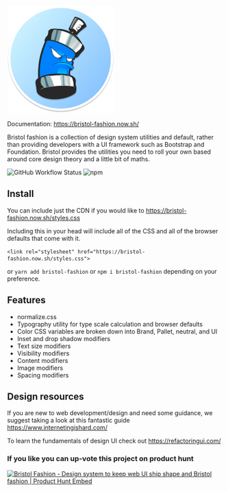 <img src="https://raw.githubusercontent.com/maxmckenzie/bristol-fashion/master/src/images/logo.png" alt="Bristol fashion logo" width="250" height="250">

Documentation: https://bristol-fashion.now.sh/

Bristol fashion is a collection of design system utilities and default, rather than providing developers with a UI framework such as Bootstrap and Foundation. Bristol provides the utilities you need to roll your own based around core design theory and a little bit of maths.

![GitHub Workflow Status](https://img.shields.io/github/workflow/status/maxmckenzie/bristol-fashion/lint?style=flat-square) ![npm](https://img.shields.io/npm/v/bristol-fashion?style=flat-square)

## Install

You can include just the CDN if you would like to https://bristol-fashion.now.sh/styles.css

Including this in your head will include all of the CSS and all of the browser defaults that come with it.

```
<link rel="stylesheet" href="https://bristol-fashion.now.sh/styles.css">
```

or `yarn add bristol-fashion` or `npm i bristol-fashion` depending on your preference.

## Features

- normalize.css
- Typography utility for type scale calculation and browser defaults
- Color CSS variables are broken down into Brand, Pallet, neutral, and UI
- Inset and drop shadow modifiers
- Text size modifiers
- Visibility modifiers
- Content modifiers
- Image modifiers
- Spacing modifiers

## Design resources

If you are new to web development/design and need some guidance, we suggest taking a look at this fantastic guide https://www.internetingishard.com/

To learn the fundamentals of design UI check out https://refactoringui.com/ 

### If you like you can up-vote this project on product hunt

<a href="https://www.producthunt.com/posts/bristol-fashion?utm_source=badge-featured&utm_medium=badge&utm_souce=badge-bristol-fashion" target="_blank"><img src="https://api.producthunt.com/widgets/embed-image/v1/featured.svg?post_id=194030&theme=light" alt="Bristol Fashion - Design system to keep web UI ship shape and Bristol fashion | Product Hunt Embed"/></a>
